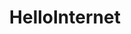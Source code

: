 ---
title: HelloInternet
crosslinks:
- vexillology
- CGPGrey
- autotldr
- livven
- xkcd
- Flaggyflag
- CGPGrey2
- interestingasfuck
- place
- unexpectedfactorial
- vexillologycirclejerk
- mildlyinteresting
- AskReddit
- Timfoolery
- Cortex
- eu4
- meirl
- EmpireDidNothingWrong
- me_irl
- LifeProTips
---
